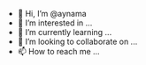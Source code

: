 - 👋 Hi, I’m @aynama
- 👀 I’m interested in ...
- 🌱 I’m currently learning ...
- 💞️ I’m looking to collaborate on ...
- 📫 How to reach me ...

<!---
aynama/aynama is a ✨ special ✨ repository because its `README.md` (this file) appears on your GitHub profile.
You can click the Preview link to take a look at your changes.
--->
